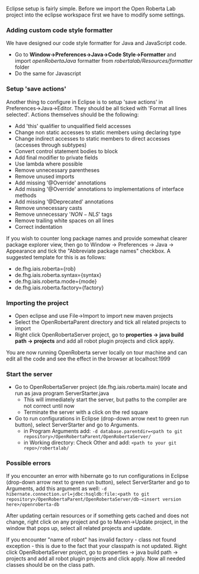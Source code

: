 Eclipse setup is fairly simple. Before we import the Open Roberta Lab project into the eclipse workspace first we have to modify some settings.

### Adding custom code style formatter 

We have designed our code style formatter for Java and JavaScript code. 

* Go to **Window->Preferences->Java->Code Style->Formatter** and import _openRobertaJava_ formatter from _robertalab/Resources/formatter_ folder
* Do the same for Javascript

### Setup 'save actions'

Another thing to configure in Eclipse is to setup 'save actions' in Preferences->Java->Editor. They should be all ticked with 'Format all lines selected'. Actions themselves should be the following:

* Add 'this' qualifier to unqualified field accesses
* Change non static accesses to static members using declaring type
* Change indirect accesses to static members to direct accesses (accesses through subtypes)
* Convert control statement bodies to block
* Add final modifier to private fields
* Use lambda where possible
* Remove unnecessary parentheses
* Remove unused imports
* Add missing '@Override' annotations
* Add missing '@Override' annotations to implementations of interface methods
* Add missing '@Deprecated' annotations
* Remove unnecessary casts
* Remove unnecessary '$NON-NLS$' tags
* Remove trailing white spaces on all lines
* Correct indentation

If you wish to counter long package names and provide somewhat clearer package explorer view, then go to Window -> Preferences -> Java -> Appearance and tick the "Abbreviate package names" checkbox. A suggested template for this is as follows:

* de.fhg.iais.roberta={rob}
* de.fhg.iais.roberta.syntax={syntax}
* de.fhg.iais.roberta.mode={mode}
* de.fhg.iais.roberta.factory={factory}

### Importing the project

* Open eclipse and use File->Import to import new maven projects
* Select the OpenRobertaParent directory and tick all related projects to import
* Right click OpenRobertaServer project, go to **properties -> java build path -> projects** and add all robot plugin projects and click apply.

You are now running OpenRoberta server locally on tour machine and can edit all the code and see the effect in the browser at localhost:1999

### Start the server
* Go to OpenRobertaServer project (de.fhg.iais.roberta.main) locate and run as java program ServerStarter.java
  * This will immediately start the server, but paths to the compiler are not correct until now
  * Terminate the server with a click on the red square
* Go to run configurations in Eclipse (drop-down arrow next to green run button), select ServerStarter and go to Arguments. 
  * in Program Arguments add: `-d database.parentdir=<path to git repository>/OpenRobertaParent/OpenRobertaServer/` 
  * in Working directory: Check Other and add: `<path to your git repo>/robertalab/`



### Possible errors
If you encounter an error with hibernate go to run configurations in Eclipse (drop-down arrow next to green run button), select ServerStarter and go to Arguments, add this argument as well: 
`-d hibernate.connection.url=jdbc:hsqldb:file:<path to git repository>/OpenRobertaParent/OpenRobertaServer/db-<insert version here>/openroberta-db`

After updating certain resources or if something gets cached and does not change, right click on any project and go to Maven->Update project, in the window that pops up, select all related projects and update.

If you encounter "name of robot" has invalid factory - class not found exception - this is due to the fact that your classpath is not updated. Right click OpenRobertaServer project, go to properties -> java build path -> projects and add all robot plugin projects and click apply. Now all needed classes should be on the class path.



